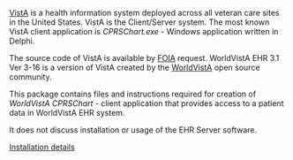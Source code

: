 <a href="https://en.wikipedia.org/wiki/VistA">VistA</a>
is a health information system deployed across all veteran care sites in the United States.
VistA is the Client/Server system. The most known VistA client application is
<i>CPRSChart.exe</i> - Windows application written in Delphi.
<p>
The source code of VistA is available by <a href="https://www.foia.gov/">FOIA</a> request.
WorldVistA EHR 3.1 Ver 3-16 is a version of VistA created
by the <a href="https://worldvista.org/">WorldVistA</a> open source community.
<p>
This package contains files and instructions required for creation of <i>WorldVistA CPRSChart</i>  -
client application that provides access to a patient data in WorldVistA EHR system.
<p>
It does not discuss installation or usage of the EHR Server software.
  
<a href=https://git-user-a.github.io/WV-CPRSv3-16/>Installation details</a>
